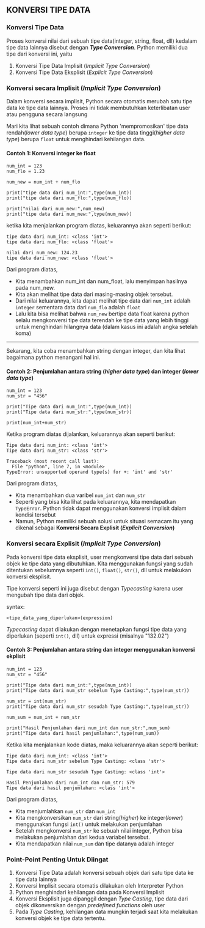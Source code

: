 ## KONVERSI TIPE DATA

### Konversi Tipe Data
Proses konversi nilai dari sebuah tipe data(integer, string, float, dll) kedalam tipe data lainnya disebut dengan _**Type Conversion**_. Python memiliki dua tipe dari konversi ini, yaitu
1. Konversi Tipe Data Implisit (*Implicit Type Conversion*)
2. Konversi Tipe Data Eksplisit (*Explicit Type Conversion*)

### Konversi secara Implisit (*Implicit Type Conversion*)
Dalam konversi secara implisit, Python secara otomatis merubah satu tipe data ke tipe data lainnya. Proses ini tidak membutuhkan keterlibatan user atau pengguna secara langsung

Mari kita lihat sebuah contoh dimana Python 'mempromosikan' tipe data rendah(*lower data type*) berupa `integer` ke tipe data tinggi(*higher data type*) berupa `float` untuk menghindari kehilangan data.

#### Contoh 1: Konversi integer ke float
```
num_int = 123
num_flo = 1.23

num_new = num_int + num_flo

print("tipe data dari num_int:",type(num_int))
print("tipe data dari num_flo:",type(num_flo))

print("nilai dari num_new:",num_new)
print("tipe data dari num_new:",type(num_new))
```

ketika kita menjalankan program diatas, keluarannya akan seperti berikut:
```
tipe data dari num_int: <class 'int'>
tipe data dari num_flo: <class 'float'>

nilai dari num_new: 124.23
tipe data dari num_new: <class 'float'>
```

Dari program diatas,
- Kita menambahkan num_int dan num_float, lalu menyimpan hasilnya pada num_new.
- Kita akan melihat tipe data dari masing-masing objek tersebut.
- Dari nilai keluarannya, kita dapat melihat tipe data dari `num_int` adalah `integer` sementara data dari `num_flo` adalah `float`
- Lalu kita bisa melihat bahwa `num_new` bertipe data float karena python selalu mengkonversi tipe data terendah ke tipe data yang lebih tinggi untuk menghindari hilangnya data (dalam kasus ini adalah angka setelah koma)

---

Sekarang, kita coba menambahkan string dengan integer, dan kita lihat bagaimana python menangani hal ini.

#### Contoh 2: Penjumlahan antara string (*higher data type*) dan integer (*lower data type*)
```
num_int = 123
num_str = "456"

print("Tipe data dari num_int:",type(num_int))
print("Tipe data dari num_str:",type(num_str))

print(num_int+num_str)
```

Ketika program diatas dijalankan, keluarannya akan seperti berikut:
```
Tipe data dari num_int: <class 'int'> 
Tipe data dari num_str: <class 'str'> 

Traceback (most recent call last): 
  File "python", line 7, in <module> 
TypeError: unsupported operand type(s) for +: 'int' and 'str'
```

Dari program diatas,
- Kita menambahkan dua varibel `num_int` dan `num_str`
- Seperti yang bisa kita lihat pada keluarannya, kita mendapatkan `TypeError`. Python tidak dapat menggunakan konversi implisit dalam kondisi tersebut
- Namun, Python memiliki sebuah solusi untuk situasi semacam itu yang dikenal sebagai **Konversi Secara Explisit (*Explicit Conversion*)**


### Konversi secara Explisit (*Implicit Type Conversion*)

Pada konversi tipe data eksplisit, user mengkonversi tipe data dari sebuah objek ke tipe data yang dibutuhkan. Kita menggunakan fungsi yang sudah ditentukan sebelumnya seperti `int()`, `float()`, `str()`, dll untuk melakukan konversi eksplisit.

Tipe konversi seperti ini juga disebut dengan *Typecasting* karena user mengubah tipe data dari objek.

syntax:
```
<tipe_data_yang_diperlukan>(expression)
```
*Typecasting* dapat dilakukan dengan menetapkan fungsi tipe data yang diperlukan (seperti `int()`, dll) untuk expressi (misalnya "132.02")

#### Contoh 3: Penjumlahan antara string dan integer menggunakan konversi ekplisit
```
num_int = 123
num_str = "456"

print("Tipe data dari num_int:",type(num_int))
print("Tipe data dari num_str sebelum Type Casting:",type(num_str))

num_str = int(num_str)
print("Tipe data dari num_str sesudah Type Casting:",type(num_str))

num_sum = num_int + num_str

print("Hasil Penjumlahan dari num_int dan num_str:",num_sum)
print("Tipe data dari hasil penjumlahan:",type(num_sum))
```

Ketika kita menjalankan kode diatas, maka keluarannya akan seperti berikut:
```
Tipe data dari num_int: <class 'int'>
Tipe data dari num_str sebelum Type Casting: <class 'str'>

Tipe data dari num_str sesudah Type Casting: <class 'int'>

Hasil Penjumlahan dari num_int dan num_str: 579
Tipe data dari hasil penjumlahan: <class 'int'>
```

Dari program diatas, 
- Kita menjumlahkan `num_str` dan `num_int`
- Kita mengkonversikan `num_str` dari string(*higher*) ke integer(*lower*) menggunakan fungsi `int()` untuk melakukan penjumlahan
- Setelah mengkonversi `num_str` ke sebuah nilai integer, Python bisa melakukan penjumlahan dari kedua variabel tersebut.
- Kita mendapatkan nilai `num_sum` dan tipe datanya adalah integer

### Point-Point Penting Untuk Diingat
1. Konversi Tipe Data adalah konversi sebuah objek dari satu tipe data ke tipe data lainnya
2. Konversi Implisit secara otomatis dilakukan oleh Interpreter Python
3. Python menghindari kehilangan data pada Konversi Implisit
4. Konversi Eksplisit juga dipanggil dengan *Type Casting*, tipe data dari objek dikonversikan dengan *predefined functions* oleh user
5. Pada *Type Casting*, kehilangan data mungkin terjadi saat kita melakukan konversi objek ke tipe data tertentu.
